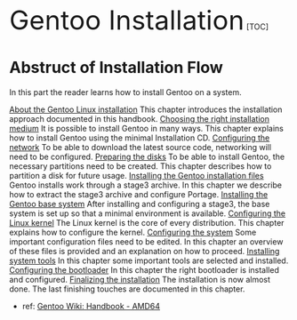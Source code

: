 <font size=64>Gentoo Installation</font>
[TOC]

# Abstruct of Installation Flow
In this part the reader learns how to install Gentoo on a system.

[About the Gentoo Linux installation](https://wiki.gentoo.org/wiki/Handbook:AMD64/Installation/About)
This chapter introduces the installation approach documented in this handbook.
[Choosing the right installation medium](https://wiki.gentoo.org/wiki/Handbook:AMD64/Installation/Media)
It is possible to install Gentoo in many ways. This chapter explains how to install Gentoo using the minimal Installation CD.
[Configuring the network](https://wiki.gentoo.org/wiki/Handbook:AMD64/Installation/Networking)
To be able to download the latest source code, networking will need to be configured.
[Preparing the disks](https://wiki.gentoo.org/wiki/Handbook:AMD64/Installation/Disks)
To be able to install Gentoo, the necessary partitions need to be created. This chapter describes how to partition a disk for future usage.
[Installing the Gentoo installation files](https://wiki.gentoo.org/wiki/Handbook:AMD64/Installation/Stage)
Gentoo installs work through a stage3 archive. In this chapter we describe how to extract the stage3 archive and configure Portage.
[Installing the Gentoo base system](https://wiki.gentoo.org/wiki/Handbook:AMD64/Installation/Base)
After installing and configuring a stage3, the base system is set up so that a minimal environment is available.
[Configuring the Linux kernel](https://wiki.gentoo.org/wiki/Handbook:AMD64/Installation/Kernel)
The Linux kernel is the core of every distribution. This chapter explains how to configure the kernel.
[Configuring the system](https://wiki.gentoo.org/wiki/Handbook:AMD64/Installation/System)
Some important configuration files need to be edited. In this chapter an overview of these files is provided and an explanation on how to proceed.
[Installing system tools](https://wiki.gentoo.org/wiki/Handbook:AMD64/Installation/Tools)
In this chapter some important tools are selected and installed.
[Configuring the bootloader](https://wiki.gentoo.org/wiki/Handbook:AMD64/Installation/Bootloader)
In this chapter the right bootloader is installed and configured.
[Finalizing the installation](https://wiki.gentoo.org/wiki/Handbook:AMD64/Installation/Finalizing)
The installation is now almost done. The last finishing touches are documented in this chapter. 

* ref: [Gentoo Wiki: Handbook - AMD64](https://wiki.gentoo.org/wiki/Handbook:AMD64)


 



